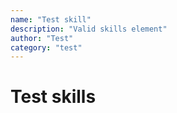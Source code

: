 ```yaml
---
name: "Test skill"
description: "Valid skills element"
author: "Test"
category: "test"
---
```

# Test skills